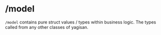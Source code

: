 # /model

`/model` contains pure struct values / types within business logic.
The types called from any other classes of yagisan.
